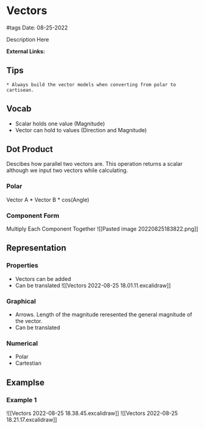 # Vectors
#tags
Date: 08-25-2022

Description Here

**External Links:**

## Tips
```ad-note 
* Always build the vector models when converting from polar to cartisean.
```
## Vocab
* Scalar holds one value (Magnitude)
* Vector can hold to values (Direction and Magnitude)

## Dot Product
Descibes how parallel two vectors are. This operation returns a scalar although we input two vectors while calculating. 

### Polar
Vector A * Vector B * cos(Angle)

### Component Form
Multiply Each Component Together
![[Pasted image 20220825183822.png]]

## Representation
### Properties
* Vectors can be added
* Can be translated
![[Vectors 2022-08-25 18.01.11.excalidraw]]
### Graphical
* Arrows. Length of the magnitude reresented the general magnitude of the vector.
* Can be translated

### Numerical
* Polar
* Cartestian

## Examplse
### Example 1
![[Vectors 2022-08-25 18.38.45.excalidraw]]
![[Vectors 2022-08-25 18.21.17.excalidraw]]
